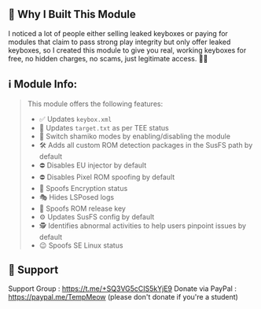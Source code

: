 ## 🚀 Why I Built This Module  
I noticed a lot of people either selling leaked keyboxes or paying for modules that claim to pass strong play integrity but only offer leaked keyboxes, so I created this module to give you real, working keyboxes for free, no hidden charges, no scams, just legitimate access. 🚫🔑

## ℹ️ Module Info: 
> This module offers the following features:  
> - ✅ Updates `keybox.xml`
> - 🗽 Updates `target.txt` as per TEE status
> - 🥷 Switch shamiko modes by enabling/disabling the module
> - 🛠️ Adds all custom ROM detection packages in the SusFS path by default
> - ⛔ Disables EU injector by default
> - ⛔ Disables Pixel ROM spoofing by default
> - 🔐 Spoofs Encryption status
> - 🎭 Hides LSPosed logs
> - 🔑 Spoofs ROM release key
> - ⚙️ Updates SusFS config by default
> - 🕵️ Identifies abnormal activities to help users pinpoint issues by default
> - 😉 Spoofs SE Linux status

## 🔗 Support
Support Group : https://t.me/+SQ3VG5cCIS5kYjE9
Donate via PayPal : https://paypal.me/TempMeow (please don't donate if you're a student)
